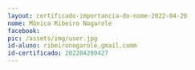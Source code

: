 ```yaml
---
layout: certificado-importancia-do-nome-2022-04-28
nome: Mônica Ribeiro Nogarole
facebook:
pic: /assets/img/user.jpg
id-aluno: ribeironogarole.gmail.comm
id-certificado: 202204280427
---
```

